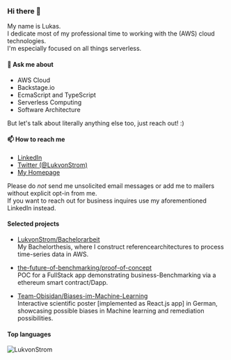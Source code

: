 ### Hi there 👋
My name is Lukas.  
I dedicate most of my professional time to working with the (AWS) cloud technologies.  
I'm especially focused on all things serverless.  

<!--
**LukvonStrom/LukvonStrom** is a ✨ _special_ ✨ repository because its `README.md` (this file) appears on your GitHub profile.

Here are some ideas to get you started:

- 🔭 I’m currently working on ...
- 🌱 I’m currently learning ...
- 👯 I’m looking to collaborate on ...
- 🤔 I’m looking for help with ...
- 💬 Ask me about ...
- 
- 😄 Pronouns: ...
- ⚡ Fun fact: ...
-->

#### 💬 Ask me about
- AWS Cloud
- Backstage.io
- EcmaScript and TypeScript
- Serverless Computing
- Software Architecture

But let's talk about literally anything else too, just reach out! :)

#### 📫 How to reach me
- [LinkedIn](https://www.linkedin.com/in/lukas-fruntke/)
- [Twitter (@LukvonStrom)](https://twitter.com/LukvonStrom)  
- [My Homepage](https://fruntke.tech)

Please do *not* send me unsolicited email messages or add me to mailers without explicit opt-in from me.  
If you want to reach out for business inquires use my aforementioned LinkedIn instead.  


#### Selected projects

- [LukvonStrom/Bachelorarbeit](https://github.com/LukvonStrom/Bachelorarbeit)    
My Bachelorthesis, where I construct referencearchitectures to process time-series data in AWS.

- [the-future-of-benchmarking/proof-of-concept](https://github.com/the-future-of-benchmarking/proof-of-concept)    
POC for a FullStack app demonstrating business-Benchmarking via a ethereum smart contract/Dapp.

- [Team-Obisidan/Biases-im-Machine-Learning](https://github.com/Team-Obisidan/Biases-im-Machine-Learning)   
Interactive scientific poster [implemented as React.js app] in German, showcasing possible biases in Machine learning and remediation possibilities.

#### Top languages
<p><img align="center" src="https://github-readme-stats.vercel.app/api/top-langs?username=LukvonStrom&show_icons=true&locale=en&layout=compact&bg_color=100,4ca1af,c4e0e5&title_color=fff&text_color=fff" alt="LukvonStrom" /></p>
